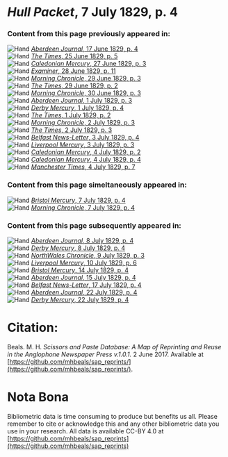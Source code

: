 # *Hull Packet*, 7 July 1829, p. 4  
  
### Content from this page previously appeared in:  
![Hand](http://scissorsandpaste.net/wp-content/uploads/2017/06/smallhandpointer.png) [*Aberdeen Journal*, 17 June 1829, p. 4](https://mhbeals.github.io/sap_html/Aberdeen-Journal/Aberdeen-Journal-17-June-1829-p-4)  
![Hand](http://scissorsandpaste.net/wp-content/uploads/2017/06/smallhandpointer.png) [*The Times*, 25 June 1829, p. 5](https://mhbeals.github.io/sap_html/The-Times/The-Times-25-June-1829-p-5)  
![Hand](http://scissorsandpaste.net/wp-content/uploads/2017/06/smallhandpointer.png) [*Caledonian Mercury*, 27 June 1829, p. 3](https://mhbeals.github.io/sap_html/Caledonian-Mercury/Caledonian-Mercury-27-June-1829-p-3)  
![Hand](http://scissorsandpaste.net/wp-content/uploads/2017/06/smallhandpointer.png) [*Examiner*, 28 June 1829, p. 11](https://mhbeals.github.io/sap_html/Examiner/Examiner-28-June-1829-p-11)  
![Hand](http://scissorsandpaste.net/wp-content/uploads/2017/06/smallhandpointer.png) [*Morning Chronicle*, 29 June 1829, p. 3](https://mhbeals.github.io/sap_html/Morning-Chronicle/Morning-Chronicle-29-June-1829-p-3)  
![Hand](http://scissorsandpaste.net/wp-content/uploads/2017/06/smallhandpointer.png) [*The Times*, 29 June 1829, p. 2](https://mhbeals.github.io/sap_html/The-Times/The-Times-29-June-1829-p-2)  
![Hand](http://scissorsandpaste.net/wp-content/uploads/2017/06/smallhandpointer.png) [*Morning Chronicle*, 30 June 1829, p. 3](https://mhbeals.github.io/sap_html/Morning-Chronicle/Morning-Chronicle-30-June-1829-p-3)  
![Hand](http://scissorsandpaste.net/wp-content/uploads/2017/06/smallhandpointer.png) [*Aberdeen Journal*, 1 July 1829, p. 3](https://mhbeals.github.io/sap_html/Aberdeen-Journal/Aberdeen-Journal-1-July-1829-p-3)  
![Hand](http://scissorsandpaste.net/wp-content/uploads/2017/06/smallhandpointer.png) [*Derby Mercury*, 1 July 1829, p. 4](https://mhbeals.github.io/sap_html/Derby-Mercury/Derby-Mercury-1-July-1829-p-4)  
![Hand](http://scissorsandpaste.net/wp-content/uploads/2017/06/smallhandpointer.png) [*The Times*, 1 July 1829, p. 2](https://mhbeals.github.io/sap_html/The-Times/The-Times-1-July-1829-p-2)  
![Hand](http://scissorsandpaste.net/wp-content/uploads/2017/06/smallhandpointer.png) [*Morning Chronicle*, 2 July 1829, p. 3](https://mhbeals.github.io/sap_html/Morning-Chronicle/Morning-Chronicle-2-July-1829-p-3)  
![Hand](http://scissorsandpaste.net/wp-content/uploads/2017/06/smallhandpointer.png) [*The Times*, 2 July 1829, p. 3](https://mhbeals.github.io/sap_html/The-Times/The-Times-2-July-1829-p-3)  
![Hand](http://scissorsandpaste.net/wp-content/uploads/2017/06/smallhandpointer.png) [*Belfast News-Letter*, 3 July 1829, p. 4](https://mhbeals.github.io/sap_html/Belfast-News-Letter/Belfast-News-Letter-3-July-1829-p-4)  
![Hand](http://scissorsandpaste.net/wp-content/uploads/2017/06/smallhandpointer.png) [*Liverpool Mercury*, 3 July 1829, p. 3](https://mhbeals.github.io/sap_html/Liverpool-Mercury/Liverpool-Mercury-3-July-1829-p-3)  
![Hand](http://scissorsandpaste.net/wp-content/uploads/2017/06/smallhandpointer.png) [*Caledonian Mercury*, 4 July 1829, p. 2](https://mhbeals.github.io/sap_html/Caledonian-Mercury/Caledonian-Mercury-4-July-1829-p-2)  
![Hand](http://scissorsandpaste.net/wp-content/uploads/2017/06/smallhandpointer.png) [*Caledonian Mercury*, 4 July 1829, p. 4](https://mhbeals.github.io/sap_html/Caledonian-Mercury/Caledonian-Mercury-4-July-1829-p-4)  
![Hand](http://scissorsandpaste.net/wp-content/uploads/2017/06/smallhandpointer.png) [*Manchester Times*, 4 July 1829, p. 7](https://mhbeals.github.io/sap_html/Manchester-Times/Manchester-Times-4-July-1829-p-7)  
  
### Content from this page simeltaneously appeared in:  
![Hand](http://scissorsandpaste.net/wp-content/uploads/2017/06/smallhandpointer.png) [*Bristol Mercury*, 7 July 1829, p. 4](https://mhbeals.github.io/sap_html/Bristol-Mercury/Bristol-Mercury-7-July-1829-p-4)  
![Hand](http://scissorsandpaste.net/wp-content/uploads/2017/06/smallhandpointer.png) [*Morning Chronicle*, 7 July 1829, p. 4](https://mhbeals.github.io/sap_html/Morning-Chronicle/Morning-Chronicle-7-July-1829-p-4)  
  
### Content from this page subsequently appeared in:  
![Hand](http://scissorsandpaste.net/wp-content/uploads/2017/06/smallhandpointer.png) [*Aberdeen Journal*, 8 July 1829, p. 4](https://mhbeals.github.io/sap_html/Aberdeen-Journal/Aberdeen-Journal-8-July-1829-p-4)  
![Hand](http://scissorsandpaste.net/wp-content/uploads/2017/06/smallhandpointer.png) [*Derby Mercury*, 8 July 1829, p. 4](https://mhbeals.github.io/sap_html/Derby-Mercury/Derby-Mercury-8-July-1829-p-4)  
![Hand](http://scissorsandpaste.net/wp-content/uploads/2017/06/smallhandpointer.png) [*NorthWales Chronicle*, 9 July 1829, p. 3](https://mhbeals.github.io/sap_html/NorthWales-Chronicle/NorthWales-Chronicle-9-July-1829-p-3)  
![Hand](http://scissorsandpaste.net/wp-content/uploads/2017/06/smallhandpointer.png) [*Liverpool Mercury*, 10 July 1829, p. 6](https://mhbeals.github.io/sap_html/Liverpool-Mercury/Liverpool-Mercury-10-July-1829-p-6)  
![Hand](http://scissorsandpaste.net/wp-content/uploads/2017/06/smallhandpointer.png) [*Bristol Mercury*, 14 July 1829, p. 4](https://mhbeals.github.io/sap_html/Bristol-Mercury/Bristol-Mercury-14-July-1829-p-4)  
![Hand](http://scissorsandpaste.net/wp-content/uploads/2017/06/smallhandpointer.png) [*Aberdeen Journal*, 15 July 1829, p. 4](https://mhbeals.github.io/sap_html/Aberdeen-Journal/Aberdeen-Journal-15-July-1829-p-4)  
![Hand](http://scissorsandpaste.net/wp-content/uploads/2017/06/smallhandpointer.png) [*Belfast News-Letter*, 17 July 1829, p. 4](https://mhbeals.github.io/sap_html/Belfast-News-Letter/Belfast-News-Letter-17-July-1829-p-4)  
![Hand](http://scissorsandpaste.net/wp-content/uploads/2017/06/smallhandpointer.png) [*Aberdeen Journal*, 22 July 1829, p. 4](https://mhbeals.github.io/sap_html/Aberdeen-Journal/Aberdeen-Journal-22-July-1829-p-4)  
![Hand](http://scissorsandpaste.net/wp-content/uploads/2017/06/smallhandpointer.png) [*Derby Mercury*, 22 July 1829, p. 4](https://mhbeals.github.io/sap_html/Derby-Mercury/Derby-Mercury-22-July-1829-p-4)  


# Citation: 

Beals. M. H. *Scissors and Paste Database: A Map of Reprinting and Reuse in the Anglophone Newspaper Press v.1.0.1.* 2 June 2017. Available at [https://github.com/mhbeals/sap_reprints/](https://github.com/mhbeals/sap_reprints/). 

# Nota Bona

Bibliometric data is time consuming to produce but benefits us all. Please remember to cite or acknowledge this and any other bibliometric data you use in your research. All data is available CC-BY 4.0 at [https://github.com/mhbeals/sap_reprints](https://github.com/mhbeals/sap_reprints)
